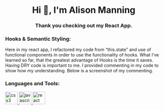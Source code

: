 <h1 align="center">Hi 👋, I'm Alison Manning</h1>
<h3 align="center">Thank you checking out my React App.</h3>


<h3 align="left">Hooks & Semantic Styling:</h3>
<p align="left"> Here in my react app, I refactored my code from “this.state” and use of functional components in order to use the functionality of hooks. What I’ve learned so far, that the greatest advantage of Hooks is the time it saves. Having DRY code is important to me. I provided commenting in my code to show how my understanding. Below is a screenshot of my commenting. </p>





<h3 align="left">Languages and Tools:</h3>
<p align="left"> <a href="https://www.w3schools.com/css/" target="_blank"> <img src="https://devicons.github.io/devicon/devicon.git/icons/css3/css3-original-wordmark.svg" alt="css3" width="40" height="40"/> </a> <a href="https://developer.mozilla.org/en-US/docs/Web/JavaScript" target="_blank"> <img src="https://devicons.github.io/devicon/devicon.git/icons/javascript/javascript-original.svg" alt="javascript" width="40" height="40"/> </a> <a href="https://reactjs.org/" target="_blank"> <img src="https://devicons.github.io/devicon/devicon.git/icons/react/react-original-wordmark.svg" alt="react" width="40" height="40"/> </a> </p>

